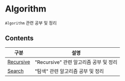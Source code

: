 # Algorithm

`Algorithm` 관련 공부 및 정리

## Contents

| 구분                                                                        | 설명                                   |
| --------------------------------------------------------------------------- | -------------------------------------- |
| [Recursive](https://github.com/0xe82de/Study/tree/main/Algorithm/Recursive) | "Recursive" 관련 알고리즘 공부 및 정리 |
| [Search](https://github.com/0xe82de/Study/tree/main/Algorithm/Search)       | "탐색" 관련 알고리즘 공부 및 정리      |
